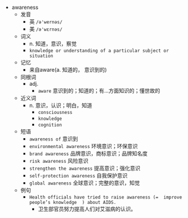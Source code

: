 - awareness
  - 发音
    - 英 `/ə'wernəs/`
    - 美 `/ə'wɛrnəs/`
  - 词义
    - n. 知道，意识，察觉
    - `knowledge or understanding of a particular subject or situation`
  - 记忆
    - 来自aware(a. 知道的， 意识到的)
  - 同根词
    - adj.
      - `aware` 意识到的；知道的；有…方面知识的；懂世故的
  - 近义词
    - n. 意识，认识；明白，知道
      - `consciousness`
      - `knowledge`
      - `cognition`
  - 短语
    - `awareness of` 意识到 
    - `environmental awareness` 环境意识；环保意识 
    - `brand awareness` 品牌意识，商标意识；品牌知名度 
    - `risk awareness` 风险意识 
    - `strengthen the awareness` 提高意识；强化意识 
    - `self-protection awareness` 自我保护意识 
    - `global awareness` 全球意识；完整的意识，知觉 
  - 例句
    - `Health officials have tried to raise awareness (=  improve people’s knowledge  ) about AIDS.`
      - 卫生部官员努力提高人们对艾滋病的认识。

